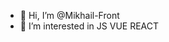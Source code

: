- 👋 Hi, I’m @Mikhail-Front
- 👀 I’m interested in JS VUE REACT

<!---
Mikhail-Front/Mikhail-Front is a ✨ special ✨ repository because its `README.md` (this file) appears on your GitHub profile.
You can click the Preview link to take a look at your changes.
--->
